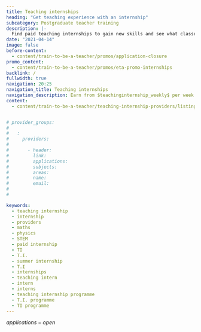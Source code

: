 ```yaml
---
title: Teaching internships
heading: "Get teaching experience with an internship"
subcategory: Postgraduate teacher training
description: |-
  Find paid teaching internships to gain new skills and see what classroom life is like. Explore chemistry, computing, languages, maths and physics internships.
date: "2021-04-14"
image: false
before-content:
  - content/train-to-be-a-teacher/promos/application-closure
promo_content:
  - content/train-to-be-a-teacher/promos/eta-promo-internships
backlink: /
fullwidth: true
navigation: 20:25
navigation_title: Teaching internships
navigation_description: Earn from $teachinginternship_weekly$ per week and find out what it is really like in the classroom with a teaching internship.
content:
  - content/train-to-be-a-teacher/teaching-internship-providers/listing


# provider_groups:
# 
#   :
#     providers:
# 
#       - header: 
#         link: 
#         applications: 
#         subjects: 
#         areas: 
#         name: 
#         email: 
# 
# 

keywords:
  - teaching internship
  - internship
  - providers
  - maths
  - physics
  - STEM
  - paid internship
  - TI
  - T.I.
  - summer internship
  - T.I
  - internships
  - teaching intern
  - intern
  - interns
  - teaching internship programme
  - T.I. programme
  - TI programme
---
```

$applications-open$
